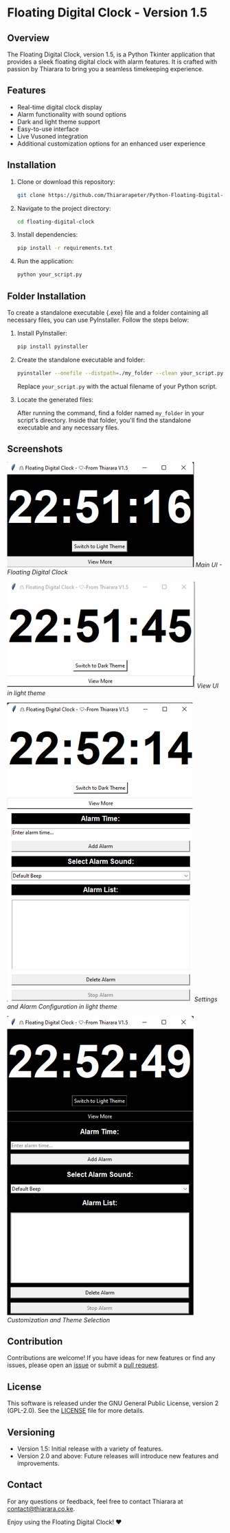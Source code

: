 ﻿
# Floating Digital Clock - Version 1.5

## Overview

The Floating Digital Clock, version 1.5, is a Python Tkinter application that provides a sleek floating digital clock with alarm features. It is crafted with passion by Thiarara to bring you a seamless timekeeping experience.

## Features

- Real-time digital clock display
- Alarm functionality with sound options
- Dark and light theme support
- Easy-to-use interface
- Live Vusoned integration
- Additional customization options for an enhanced user experience



## Installation

1. Clone or download this repository:

   ```bash
   git clone https://github.com/Thiararapeter/Python-Floating-Digital-clock.git
   ```

2. Navigate to the project directory:

   ```bash
   cd floating-digital-clock
   ```

3. Install dependencies:

   ```bash
   pip install -r requirements.txt
   ```

4. Run the application:

   ```bash
   python your_script.py
   ```

## Folder Installation

To create a standalone executable {.exe} file and a folder containing all necessary files, you can use PyInstaller. Follow the steps below:

1. Install PyInstaller:

   ```bash
   pip install pyinstaller
   ```

2. Create the standalone executable and folder:

   ```bash
   pyinstaller --onefile --distpath=./my_folder --clean your_script.py
   ```

   Replace `your_script.py` with the actual filename of your Python script.

3. Locate the generated files:

   After running the command, find a folder named `my_folder` in your script's directory. Inside that folder, you'll find the standalone executable and any necessary files.


## Screenshots

![Main UI - Floating Digital Clock](Screenshot.png)
*Main UI - Floating Digital Clock*

![View  UI in light theme](Screenshot1.png)
*View  UI in light theme*

![Settings and Alarm Configuration in light theme](Screenshot2.png)
*Settings and Alarm Configuration in light theme*

![Settings and Alarm Configuration in Dark theme](Screenshot3.png)
*Customization and Theme Selection*

## Contribution

Contributions are welcome! If you have ideas for new features or find any issues, please open an [issue](https://github.com/Thiararapeter/Python-Floating-Digital-clock/issues) or submit a [pull request](https://github.com/Thiararapeter/Python-Floating-Digital-clock/pulls).

## License

This software is released under the GNU General Public License, version 2 (GPL-2.0). See the [LICENSE](LICENSE) file for more details.

## Versioning

- Version 1.5: Initial release with a variety of features.
- Version 2.0 and above: Future releases will introduce new features and improvements.


## Contact

For any questions or feedback, feel free to contact Thiarara at [contact@thiarara.co.ke](mailto:contact@thiarara.co.ke).

Enjoy using the Floating Digital Clock! ❤️
```


